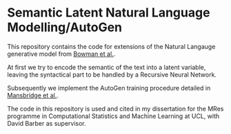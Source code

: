 # Semantic Latent Natural Language Modelling/AutoGen

This repository contains the code for extensions of the Natural Langauge generative model from [Bowman et al.](https://arxiv.org/abs/1511.06349).

At first we try to encode the semantic of the text into a latent variable, leaving the syntactical part to be handled by a Recursive Neural Network.

Subsequently we implement the AutoGen training procedure detailed in [Mansbridge et al.](https://arxiv.org/abs/1806.04480).

The code in this repository is used and cited in my dissertation for the MRes programme in Computational Statistics and Machine Learning at UCL, with David Barber as supervisor.
